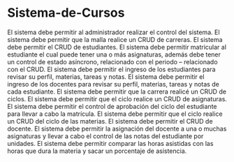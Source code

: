 # Sistema-de-Cursos
El sistema debe permitir al administrador realizar el control del sistema.
El sistema debe permitir que la malla realice un CRUD de carreras.
El sistema debe permitir el CRUD de estudiantes.
El sistema debe permitir matricular al estudiante el cual puede tener una o más asignaturas, además debe tener un control de estado asíncrono, relacionado con el periodo – relacionado con el CRUD.
El sistema debe permitir el ingreso de los estudiantes para revisar su perfil, materias, tareas y notas.
El sistema debe permitir el ingreso de los docentes para revisar su perfil, materias, tareas y notas de cada estudiante.
El sistema debe permitir que la carrera realicé un CRUD de ciclos.
El sistema debe permitir que el ciclo realice un CRUD de asignaturas.
El sistema debe permitir el control de aprobación del ciclo del estudiante para llevar a cabo la matrícula.
El sistema debe permitir que el ciclo realice un CRUD del ciclo de las materias.
El sistema debe permitir el CRUD de docente.
El sistema debe permitir la asignación del docente a una o muchas asignaturas y llevar a cabo el control de las notas del estudiante por unidades.
El sistema debe permitir comparar las horas asistidas con las horas que dura la materia y sacar un porcentaje de asistencia.
